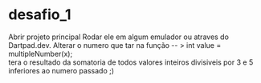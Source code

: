 # desafio_1


Abrir projeto principal
Rodar ele em algum emulador ou atraves do Dartpad.dev.
Alterar o numero que tar na função -- > int value = multipleNumber(x);  
tera o resultado da somatoria de todos valores inteiros divisiveis por 3 e 5 inferiores ao numero passado ;)